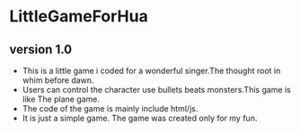 # LittleGameForHua

## version 1.0

- This is a little game i coded for a wonderful singer.The thought root in whim before dawn.
- Users can control the character use bullets beats monsters.This game is like The plane game.
- The code of the game is mainly include html/js.
- It is just a simple game. The game was created only for my fun.
